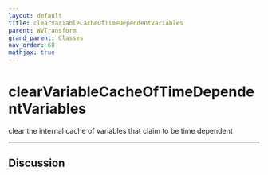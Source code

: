 ```yaml
---
layout: default
title: clearVariableCacheOfTimeDependentVariables
parent: WVTransform
grand_parent: Classes
nav_order: 68
mathjax: true
---
```


#  clearVariableCacheOfTimeDependentVariables

clear the internal cache of variables that claim to be time dependent


---

## Discussion

  
